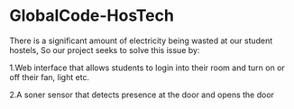 # GlobalCode-HosTech

There is a significant amount of electricity being wasted at our student hostels, So our project seeks to solve this issue by: 

1.Web interface that allows students to login into their room and turn on or off their fan, light etc. 

2.A soner sensor that detects presence at the door and opens the door 
